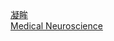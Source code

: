 [凝眸](https://neuromoment.cn/discovery/study-resource/) <br>
[Medical Neuroscience](https://www.coursera.org/learn/medical-neuroscience) <br>

